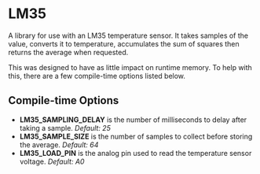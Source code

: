 # LM35

A library for use with an LM35 temperature sensor. It takes samples of the value, converts it to temperature, accumulates the sum of squares then returns the average when requested.

This was designed to have as little impact on runtime memory. To help with this, there are a few compile-time options listed below.

## Compile-time Options

* **LM35_SAMPLING_DELAY** is the number of milliseconds to delay after taking a sample. *Default: 25*
* **LM35_SAMPLE_SIZE** is the number of samples to collect before storing the average. *Default: 64*
* **LM35_LOAD_PIN** is the analog pin used to read the temperature sensor voltage. *Default: A0*
